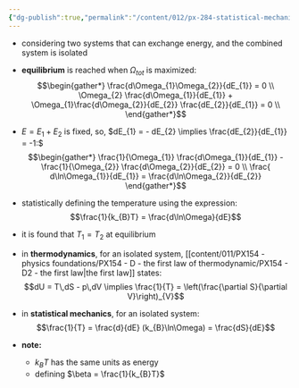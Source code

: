 ```yaml
---
{"dg-publish":true,"permalink":"/content/012/px-284-statistical-mechanics/c-entropy-and-temperature/px-285-c2-temperature/","created":"2024-11-25T10:50:32.000+00:00","updated":"2024-11-27T17:56:46.594+00:00"}
---
```


- considering two systems that can exchange energy, and the combined system is isolated
- **equilibrium** is reached when $\Omega_{tot}$ is maximized: 
$$\begin{gather*}
	\frac{d\Omega_{1}\Omega_{2}}{dE_{1}} = 0 \\
	\Omega_{2} \frac{d\Omega_{1}}{dE_{1}} + \Omega_{1}\frac{d\Omega_{2}}{dE_{2}} \frac{dE_{2}}{dE_{1}} = 0 \\
\end{gather*}$$
- $E = E_{1}+E_{2}$ is fixed, so, $dE_{1} = - dE_{2} \implies \frac{dE_{2}}{dE_{1}} = -1:$ 
$$\begin{gather*}
	\frac{1}{\Omega_{1}} \frac{d\Omega_{1}}{dE_{1}} - \frac{1}{\Omega_{2}} \frac{d\Omega_{2}}{dE_{2}} = 0 \\
\frac{	d\ln\Omega_{1}}{dE_{1}} = \frac{d\ln\Omega_{2}}{dE_{2}}
\end{gather*}$$

- statistically defining the temperature using the expression: 
$$\frac{1}{k_{B}T} = \frac{d\ln\Omega}{dE}$$
- it is found that $T_{1} = T_{2}$ at equilibrium

- in **thermodynamics**, for an isolated system, [[content/011/PX154 - physics foundations/PX154 - D - the first law of thermodynamic/PX154 - D2 - the first law\|the first law]] states: 
$$dU = T\,dS - p\,dV \implies \frac{1}{T} = \left(\frac{\partial S}{\partial V}\right)_{V}$$
- in **statistical mechanics**, for an isolated system: 
$$\frac{1}{T} = \frac{d}{dE} (k_{B}\ln\Omega) = \frac{dS}{dE}$$

- **note:** 
	- $k_{B}T$ has the same units as energy
	- defining $\beta = \frac{1}{k_{B}T}$
